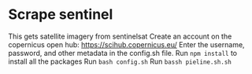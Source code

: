 # Scrape sentinel

This gets satellite imagery from sentinelsat
Create an account on the copernicus open hub: https://scihub.copernicus.eu/
Enter the username, password, and other metadata in the config.sh file.
Run `npm install` to install all the packages
Run `bash config.sh`
Run `bassh pieline.sh.sh`
